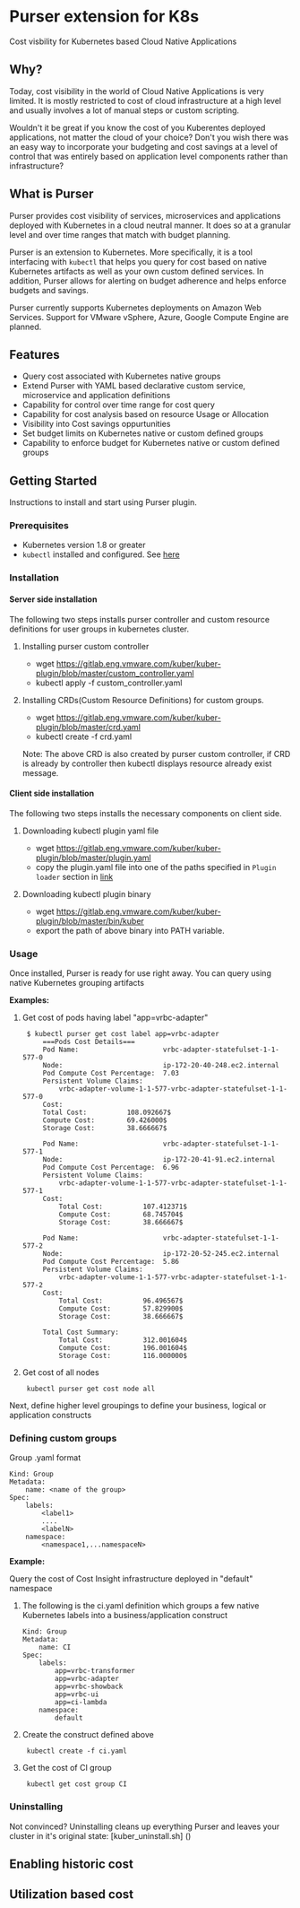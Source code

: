 # Purser extension for K8s

Cost visbility for Kubernetes based Cloud Native Applications

## Why?

Today, cost visibility in the world of Cloud Native Applications is very limited. It is mostly restricted to cost of cloud infrastructure at a
high level and usually involves a lot of manual steps or custom scripting.

Wouldn't it be great if you know the cost of you Kuberentes deployed applications, not matter the cloud of your choice? Don't you wish there was an easy way to
incorporate your budgeting and cost savings at a level of control that was entirely based on application level components rather than infrastructure? 

## What is Purser

Purser provides cost visibility of services, microservices and applications deployed with Kubernetes in a cloud neutral manner. It does so at a granular level and
over time ranges that match with budget planning.

Purser is an extension to Kubernetes. More specifically, it is a tool interfacing with ``kubectl`` that helps you query for cost based on native Kubernetes artifacts
as well as your own custom defined services. In addition, Purser allows for alerting on budget adherence and helps enforce budgets and savings.

Purser currently supports Kubernetes deployments on Amazon Web Services. Support for VMware vSphere, Azure, Google Compute Engine are planned.


## Features

* Query cost associated with Kubernetes native groups
* Extend Purser with YAML based declarative custom service, microservice and application definitions
* Capability for control over time range for cost query
* Capability for cost analysis based on resource Usage or Allocation
* Visibility into Cost savings oppurtunities
* Set budget limits on Kubernetes native or custom defined groups
* Capability to enforce budget for Kubernetes native or custom defined groups

## Getting Started

Instructions to install and start using Purser plugin.

### Prerequisites

* Kubernetes version 1.8 or greater
* ``kubectl`` installed and configured. See [here](https://kubernetes.io/docs/tasks/tools/install-kubectl/)

### Installation

#### Server side installation

The following two steps installs purser controller and custom resource definitions for user groups in kubernetes cluster.

1. Installing purser custom controller
    * wget https://gitlab.eng.vmware.com/kuber/kuber-plugin/blob/master/custom_controller.yaml
    * kubectl apply -f custom_controller.yaml

2. Installing CRDs(Custom Resource Definitions) for custom groups.
    * wget https://gitlab.eng.vmware.com/kuber/kuber-plugin/blob/master/crd.yaml
    * kubectl create -f crd.yaml
    
    Note: The above CRD is also created by purser custom controller, if CRD is already by controller then kubectl displays resource already exist message.

#### Client side installation

The following two steps installs the necessary components on client side.

1. Downloading kubectl plugin yaml file
    * wget https://gitlab.eng.vmware.com/kuber/kuber-plugin/blob/master/plugin.yaml
    * copy the plugin.yaml file into one of the paths specified in `Plugin loader` section in [link](https://kubernetes.io/docs/tasks/extend-kubectl/kubectl-plugins/)

2. Downloading kubectl plugin binary
    * wget https://gitlab.eng.vmware.com/kuber/kuber-plugin/blob/master/bin/kuber
    * export the path of above binary into PATH variable.

### Usage

Once installed, Purser is ready for use right away. You can query using native Kubernetes grouping artifacts

**Examples:**


1. Get cost of pods having label "app=vrbc-adapter"


        $ kubectl purser get cost label app=vrbc-adapter
            ===Pods Cost Details===
            Pod Name:                     vrbc-adapter-statefulset-1-1-577-0
            Node:                         ip-172-20-40-248.ec2.internal
            Pod Compute Cost Percentage:  7.03
            Persistent Volume Claims:     
                vrbc-adapter-volume-1-1-577-vrbc-adapter-statefulset-1-1-577-0
            Cost:                         
            Total Cost:          108.092667$
            Compute Cost:        69.426000$
            Storage Cost:        38.666667$

            Pod Name:                     vrbc-adapter-statefulset-1-1-577-1
            Node:                         ip-172-20-41-91.ec2.internal
            Pod Compute Cost Percentage:  6.96
            Persistent Volume Claims:     
                vrbc-adapter-volume-1-1-577-vrbc-adapter-statefulset-1-1-577-1
            Cost:                         
                Total Cost:          107.412371$
                Compute Cost:        68.745704$
                Storage Cost:        38.666667$

            Pod Name:                     vrbc-adapter-statefulset-1-1-577-2
            Node:                         ip-172-20-52-245.ec2.internal
            Pod Compute Cost Percentage:  5.86
            Persistent Volume Claims:     
                vrbc-adapter-volume-1-1-577-vrbc-adapter-statefulset-1-1-577-2
            Cost:                         
                Total Cost:          96.496567$
                Compute Cost:        57.829900$
                Storage Cost:        38.666667$
                
            Total Cost Summary:           
                Total Cost:          312.001604$
                Compute Cost:        196.001604$
                Storage Cost:        116.000000$


2. Get cost of all nodes

        kubectl purser get cost node all


Next, define higher level groupings to define your business, logical or application constructs

### Defining custom groups
Group .yaml format

```
Kind: Group
Metadata:
    name: <name of the group>
Spec:
    labels:
        <label1>
        ....
        <labelN>
    namespace:
        <namespace1,...namespaceN>
```
**Example:**

Query the cost of Cost Insight infrastructure deployed in "default" namespace

1. The following is the ci.yaml definition which groups a few native Kubernetes labels into a business/application construct

    ```
    Kind: Group
    Metadata:
        name: CI
    Spec:
        labels:
            app=vrbc-transformer
            app=vrbc-adapter
            app=vrbc-showback
            app=vrbc-ui
            app=ci-lambda
        namespace:
            default
    ```
2. Create the construct defined above

        kubectl create -f ci.yaml

3. Get the cost of CI group

        kubectl get cost group CI

### Uninstalling

Not convinced? Uninstalling cleans up everything Purser and leaves your cluster in it's original state: [kuber_uninstall.sh] ()

## Enabling historic cost

## Utilization based cost






